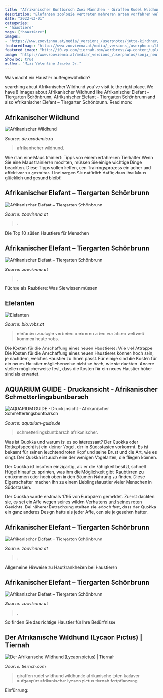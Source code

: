 ```yaml
---
title: "Afrikanischer Buntbarsch Zwei Männchen - Giraffen Rudel Wildhund Wildhunde Afrikanische Toten Kadaver Aufgespürt Afrikanischer Lycaon Pictus Tiernah Fortpflanzung"
description: "Elefanten zoologie vertreten mehreren arten vorfahren weltweit kommen heute vobs"
date: "2022-03-01"
categories:
- "haustiere"
tags: ["haustiere"]
images:
- "https://www.zoovienna.at/media/_versions_/userphotos/jutta-kirchner/2016-12/foto_2_bb_animal_detail_801.jpg"
featuredImage: "https://www.zoovienna.at/media/_versions_/userphotos/thomas_bittner/2019-04/foto_6_ks_animal_detail_801.jpg"
featured_image: "http://i0.wp.com/tiernah.com/wordpress/wp-content/uploads/2013/06/Hier-hat-ein-Rudel-Wildhunde-einen-toten-Giraffen-Kadaver-aufgespürt.jpg"
image: "https://www.zoovienna.at/media/_versions_/userphotos/sonja_neulich/2021-08/foto_17_fg_animal_detail_801.jpg"
ShowToc: true
author: "Miss Valentina Jacobs Sr."
---
```



Was macht ein Haustier außergewöhnlich?

	

		
searching about Afrikanischer Wildhund you've visit to the right place. We have 8 Images about Afrikanischer Wildhund like Afrikanischer Elefant – Tiergarten Schönbrunn, Afrikanischer Elefant – Tiergarten Schönbrunn and also Afrikanischer Elefant – Tiergarten Schönbrunn. Read more:
		
    
## Afrikanischer Wildhund

<img loading=lazy src="https://de.academic.ru/pictures/dewiki/65/African_wild_dog3.jpg" onerror="this.onerror=null;this.src='https://tse2.mm.bing.net/th?id=OIP.cE0SJeCueGseMubVQUYATwHaFj&amp;pid=15.1';" alt="Afrikanischer Wildhund">

_Source: de.academic.ru_

>afrikanischer wildhund. 

	

Wie man eine Maus trainiert: Tipps von einem erfahrenen Tierhalter
Wenn Sie eine Maus trainieren möchten, müssen Sie einige wichtige Dinge beachten. Diese Tipps sollen helfen, den Trainingsprozess einfacher und effektiver zu gestalten. Und sorgen Sie natürlich dafür, dass Ihre Maus glücklich und gesund bleibt!

    
## Afrikanischer Elefant – Tiergarten Schönbrunn

<img loading=lazy src="https://www.zoovienna.at/media/_versions_/userphotos/thomas_bittner/2019-04/foto_6_ks_animal_detail_801.jpg" onerror="this.onerror=null;this.src='https://tse4.mm.bing.net/th?id=OIP.a7GP8vER5fmugA7-agek6AHaE7&amp;pid=15.1';" alt="Afrikanischer Elefant – Tiergarten Schönbrunn">

_Source: zoovienna.at_

>. 

	

Die Top 10 süßen Haustiere für Menschen

    
## Afrikanischer Elefant – Tiergarten Schönbrunn

<img loading=lazy src="https://www.zoovienna.at/media/_versions_/userphotos/sonja_neulich/2021-08/foto_17_fg_animal_detail_801.jpg" onerror="this.onerror=null;this.src='https://tse2.mm.bing.net/th?id=OIP.GW0ODRft2h1VgQa75rPXoAHaE8&amp;pid=15.1';" alt="Afrikanischer Elefant – Tiergarten Schönbrunn">

_Source: zoovienna.at_

>. 

	

Füchse als Raubtiere: Was Sie wissen müssen

    
## Elefanten

<img loading=lazy src="http://www.bio.vobs.at/zoologie/fotoselefanten/image001.jpg" onerror="this.onerror=null;this.src='https://tse1.mm.bing.net/th?id=OIP.KQRApX7E318xfHW0Bx8vaAAAAA&amp;pid=15.1';" alt="Elefanten">

_Source: bio.vobs.at_

>elefanten zoologie vertreten mehreren arten vorfahren weltweit kommen heute vobs. 

	

Die Kosten für die Anschaffung eines neuen Haustieres: Wie viel
Attrappe
Die Kosten für die Anschaffung eines neuen Haustieres können hoch sein, je nachdem, welches Haustier zu Ihnen passt. Für einige sind die Kosten für ein neues Haustier möglicherweise nicht so hoch, wie sie dachten. Andere stellen möglicherweise fest, dass die Kosten für ein neues Haustier höher sind als erwartet.

    
## AQUARIUM GUIDE - Druckansicht - Afrikanischer Schmetterlingsbuntbarsch

<img loading=lazy src="https://www.aquarium-guide.de/afrikanischer_schmetterlingsbuntbarsch_p.gif" onerror="this.onerror=null;this.src='https://tse2.mm.bing.net/th?id=OIP.ryDwYuS23noVN4g4ILlAOgAAAA&amp;pid=15.1';" alt="AQUARIUM GUIDE - Druckansicht - Afrikanischer Schmetterlingsbuntbarsch">

_Source: aquarium-guide.de_

>schmetterlingsbuntbarsch afrikanischer. 

	

Was ist Quokka und warum ist es so interessant?
Der Quokka oder Rotkopfspecht ist ein kleiner Vogel, der in Südostasien vorkommt. Es ist bekannt für seinen leuchtend roten Kopf und seine Brust und die Art, wie es singt. Der Quokka ist auch eine der wenigen Vogelarten, die fliegen können.


Der Quokka ist insofern einzigartig, als er die Fähigkeit besitzt, schnell Hügel hinauf zu sprinten, was ihm die Möglichkeit gibt, Raubtieren zu entkommen oder hoch oben in den Bäumen Nahrung zu finden. Diese Eigenschaften machen ihn zu einem Lieblingshaustier vieler Menschen in Südostasien.



Der Quokka wurde erstmals 1795 von Europäern gemeldet. Zuerst dachten sie, es sei ein Affe wegen seines wilden Verhaltens und seines roten Gesichts. Bei näherer Betrachtung stellten sie jedoch fest, dass der Quokka ein ganz anderes Design hatte als jeder Affe, den sie je gesehen hatten.

    
## Afrikanischer Elefant – Tiergarten Schönbrunn

<img loading=lazy src="https://www.zoovienna.at/media/_versions_/userphotos/jutta-kirchner/2016-12/foto_2_bb_animal_detail_801.jpg" onerror="this.onerror=null;this.src='https://tse2.mm.bing.net/th?id=OIP.FPqAt6kQ3tSDYJuvv_txPgHaE8&amp;pid=15.1';" alt="Afrikanischer Elefant – Tiergarten Schönbrunn">

_Source: zoovienna.at_

>. 

	

Allgemeine Hinweise zu Hautkrankheiten bei Haustieren

    
## Afrikanischer Elefant – Tiergarten Schönbrunn

<img loading=lazy src="https://www.zoovienna.at/media/_versions_/userphotos/jutta-kirchner/2020-07/foto_28_ab_animal_detail_801.jpg" onerror="this.onerror=null;this.src='https://tse4.mm.bing.net/th?id=OIP.YPbnBh1imogddyrgh-fRwAHaE7&amp;pid=15.1';" alt="Afrikanischer Elefant – Tiergarten Schönbrunn">

_Source: zoovienna.at_

>. 

	

So finden Sie das richtige Haustier für Ihre Bedürfnisse

    
## Der Afrikanische Wildhund (Lycaon Pictus) | Tiernah

<img loading=lazy src="http://i0.wp.com/tiernah.com/wordpress/wp-content/uploads/2013/06/Hier-hat-ein-Rudel-Wildhunde-einen-toten-Giraffen-Kadaver-aufgespürt.jpg" onerror="this.onerror=null;this.src='https://tse2.mm.bing.net/th?id=OIP.mDiXlYC5YBLQjWNdiw9DfAHaE6&amp;pid=15.1';" alt="Der Afrikanische Wildhund (Lycaon pictus) | Tiernah">

_Source: tiernah.com_

>giraffen rudel wildhund wildhunde afrikanische toten kadaver aufgespürt afrikanischer lycaon pictus tiernah fortpflanzung. 

	

Einführung:

